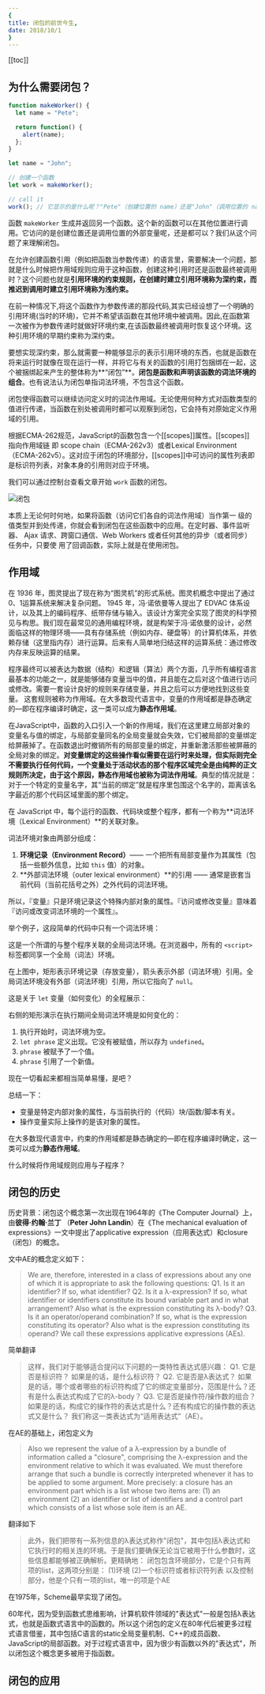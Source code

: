 ```yaml
---
{
title: 闭包的前世今生,
date: 2018/10/1
}
---
```


[[toc]]

## 为什么需要闭包？

```javascript
function makeWorker() {
  let name = "Pete";

  return function() {
    alert(name);
  };
}

let name = "John";

// 创建一个函数
let work = makeWorker();

// call it
work(); // 它显示的是什么呢？"Pete"（创建位置的 name）还是"John"（调用位置的 name）呢？
```

函数 `makeWorker` 生成并返回另一个函数。这个新的函数可以在其他位置进行调用。它访问的是创建位置还是调用位置的外部变量呢，还是都可以？我们从这个问题了来理解闭包。

在允许创建函数引用（例如把函数当参数传递）的语言里，需要解决一个问题，那就是什么时候把作用域规则应用于这种函数，创建这种引用时还是函数最终被调用时？这个问题也就是**引用环境的约束规则，在创建时建立引用环境称为深约束，而推迟到调用时建立引用环境称为浅约束。**

在前一种情况下,将这个函数作为参数传递的那段代码,其实已经设想了一个明确的引用环境(当时的环境)，它并不希望该函数在其他环境中被调用。因此,在函数第一次被作为参数传递时就做好环境约束,在该函数最终被调用时恢复这个环境。这种引用环境的早期约束称为深约束。

要想实现深约束，那么就需要一种能够显示的表示引用环境的东西，也就是函数在将来运行时就像在现在运行一样，并将它与有关的函数的引用打包捆绑在一起，这个被捆绑起来产生的整体称为**“闭包”**。**闭包是函数和声明该函数的词法环境的组合**。也有说法认为闭包单指词法环境，不包含这个函数。

闭包使得函数可以继续访问定义时的词法作用域。无论使用何种方式对函数类型的值进行传递，当函数在别处被调用时都可以观察到闭包，它会持有对原始定义作用域的引用。

根据ECMA-262规范，JavaScript的函数包含一个[[scopes]]属性。[[scopes]] 指向作用域链 即 scope chain（ECMA-262v3）或者Lexical Environment（ECMA-262v5）。这对应于闭包的环境部分，[[scopes]]中可访问的属性列表即是标识符列表，对象本身的引用则对应于环境。

我们可以通过控制台查看文章开始 `work` 函数的闭包。

![闭包](https://img.dubiqc.com/201902/25012606.png-sign)

本质上无论何时何地，如果将函数（访问它们各自的词法作用域）当作第一
级的值类型并到处传递，你就会看到闭包在这些函数中的应用。在定时器、事件监听器、
Ajax 请求、跨窗口通信、Web Workers 或者任何其他的异步（或者同步）任务中，只要使
用了回调函数，实际上就是在使用闭包。

## 作用域

在 1936 年，图灵提出了现在称为“图灵机”的形式系统。图灵机概念中提出了通过 0、1运算系统来解决复杂问题。 1945 年，冯·诺依曼等人提出了 EDVAC 体系设计，以及其上的编码程序、纸带存储与输入。该设计方案完全实现了图灵的科学预见与构思。我们现在最常见的通用编程环境，就是构架于冯·诺依曼的设计，必然面临这样的物理环境——具有存储系统（例如内存、硬盘等）的计算机体系，并依赖存储（这里指内存）进行运算。后来有人简单地归结这样的运算系统：通过修改内存来反映运算的结果。

程序最终可以被表达为数据（结构）和逻辑（算法）两个方面，几乎所有编程语言最基本的功能之一，就是能够储存变量当中的值，并且能在之后对这个值进行访问或修改。需要一套设计良好的规则来存储变量，并且之后可以方便地找到这些变量。
这套规则被称为作用域。在大多数现代语言中，变量的作用域都是静态确定的—即在程序编译时确定，这一类可以成为**静态作用域**。

在JavaScript中，函数的入口引入一个新的作用域，我们在这里建立局部对象的变量名与值的绑定，与局部变量同名的全局变量就会失效，它们被局部的变量绑定给屏蔽掉了。在函数退出时撤销所有的局部变量的绑定，并重新激活那些被屏蔽的全局对象的绑定。**对变量绑定的这些操作看似需要在运行时来处理，但实际则完全不需要执行任何代码，一个变量处于活动状态的那个程序区域完全是由纯粹的正文规则所决定，由于这个原因，静态作用域也被称为词法作用域**。典型的情况就是：对于一个特定的变量名字，其“当前的绑定”就是程序里包围这个名字的，距离该名字最近的那个代码区域里面的那个绑定。

在 JavaScript 中，每个运行的函数、代码块或整个程序，都有一个称为**词法环境（Lexical Environment）**的关联对象。

词法环境对象由两部分组成：

1. **环境记录（Environment Record）**—— 一个把所有局部变量作为其属性（包括一些额外信息，比如 `this` 值）的对象。
2. **外部词法环境（outer lexical environment）**的引用 —— 通常是嵌套当前代码（当前花括号之外）之外代码的词法环境。

所以，『变量』只是环境记录这个特殊内部对象的属性。『访问或修改变量』意味着『访问或改变词法环境的一个属性』。

举个例子，这段简单的代码中只有一个词法环境：





这是一个所谓的与整个程序关联的全局词法环境。在浏览器中，所有的 `<script>` 标签都同享一个全局（词法）环境。

在上图中，矩形表示环境记录（存放变量），箭头表示外部（词法环境）引用。全局词法环境没有外部（词法环境）引用，所以它指向了 `null`。

这是关于 `let` 变量（如何变化）的全程展示：





右侧的矩形演示在执行期间全局词法环境是如何变化的：

1. 执行开始时，词法环境为空。
2. `let phrase` 定义出现。它没有被赋值，所以存为 `undefined`。
3. `phrase` 被赋予了一个值。
4. `phrase` 引用了一个新值。

现在一切看起来都相当简单易懂，是吧？

总结一下：

- 变量是特定内部对象的属性，与当前执行的（代码）块/函数/脚本有关。
- 操作变量实际上操作的是该对象的属性。



在大多数现代语言中，约束的作用域都是静态确定的—即在程序编译时确定，这一类可以成为**静态作用域**。

什么时候将作用域规则应用与子程序？

## 闭包的历史

历史背景：闭包这个概念第一次出现在1964年的《The Computer Journal》上，由**彼得·约翰·兰丁** （**Peter John Landin**）在《The mechanical evaluation of expressions》一文中提出了applicative expression（应用表达式）和closure（闭包）的概念。 

文中AE的概念定义如下：

> We are, therefore, interested in a class of expressions about any one of which it is appropriate to ask the following questions:
> Q1. Is it an identifier? If so, what identifier?
> Q2. Is it a λ-expression? If so, what identifier or identifiers constitute its bound variable part and in what arrangement? Also what is the expression constituting its λ-body?
> Q3. Is it an operator/operand combination? If so, what is the expression constituting its operator? Also what is the expression constituting its operand?
> We call these expressions applicative expressions (AEs).

简单翻译

> 这样，我们对于能够适合提问以下问题的一类特性表达式感兴趣：
> Q1. 它是否是标识符？ 如果是的话，是什么标识符？
> Q2. 它是否是λ表达式？ 如果是的话，哪个或者哪些的标识符构成了它的绑定变量部分，范围是什么？还有是什么表达式构成了它的λ-body？
> Q3. 它是否是操作符/操作数的组合？如果是的话，构成它的操作符的表达式是什么？还有构成它的操作数的表达式又是什么？
> 我们称这一类表达式为“适用表达式”（AE）。

在AE的基础上，闭包定义为

> Also we represent the value of a λ-expression by a bundle of information called a "closure", comprising the λ-expression and the environment relative to which it was evaluated. We must therefore arrange that such a bundle is correctly interpreted whenever it has to be applied to some argument. More precisely:
> a closure has an environment part which is a list whose two items are:
> (1) an environment
> (2) an identifier or list of identifiers
> and a control part which consists of a list whose sole item is an AE.

翻译如下

> 此外，我们把带有一系列信息的λ表达式称作"闭包"，其中包括λ表达式和它执行时的相关连的环境。于是我们要确保无论当它被用于什么参数时，这些信息都能够被正确解析。更精确地：
> 闭包包含环境部分，它是个只有两项的list，这两项分别是：
> (1)环境
> (2)一个标识符或者标识符列表
> 以及控制部分，他是个只有一项的list，唯一的项是个AE

在1975年，Scheme最早实现了闭包。

60年代，因为受到函数式思维影响，计算机软件领域的"表达式"一般是包括λ表达式，也就是函数式语言中的函数的。所以这个闭包的定义在80年代后被更多过程式语言借鉴，其中包括C语言的static全局变量机制、C++的成员函数、JavaScript的局部函数。对于过程式语言中，因为很少有函数以外的"表达式"，所以闭包这个概念更多被用于指函数。

## 闭包的应用

